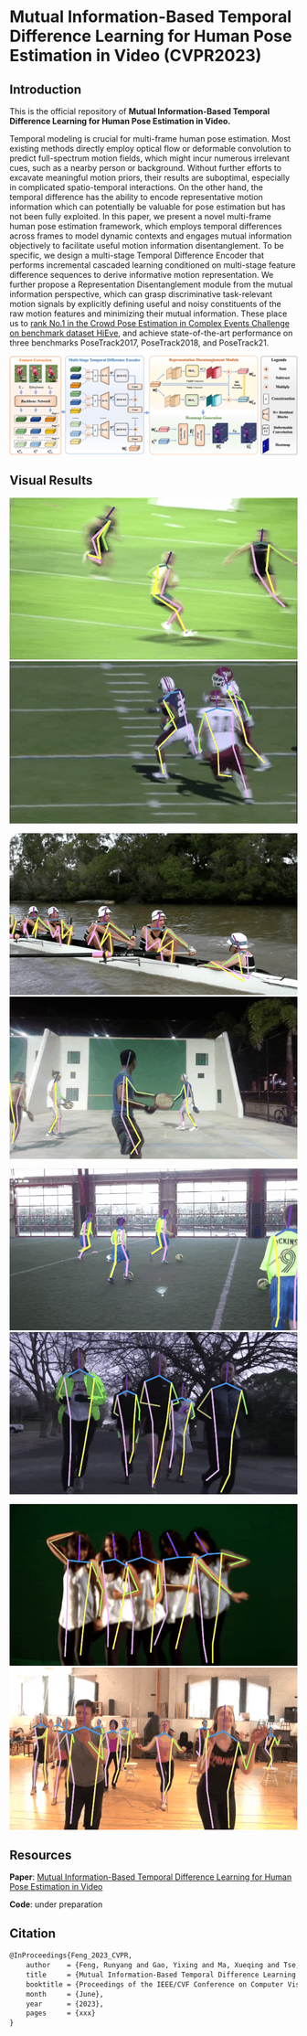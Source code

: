 # Mutual Information-Based Temporal Difference Learning for Human Pose Estimation in Video (CVPR2023)

## Introduction

This is the official repository of **Mutual Information-Based Temporal Difference Learning for Human Pose Estimation in Video.**

Temporal modeling is crucial for multi-frame human pose estimation. Most existing methods directly employ optical flow or deformable convolution to predict full-spectrum motion fields, which might incur numerous irrelevant cues, such as a nearby person or background. Without further efforts to excavate meaningful motion priors, their results are suboptimal, especially in complicated spatio-temporal interactions. On the other hand, the temporal difference has the ability to encode representative motion information which can potentially be valuable for pose estimation but has not been fully exploited. In this paper, we present a novel multi-frame human pose estimation framework, which employs temporal differences across frames to model dynamic contexts and engages mutual information objectively to facilitate useful motion information disentanglement. To be specific, we design a multi-stage Temporal Difference Encoder that performs incremental cascaded learning conditioned on multi-stage feature difference sequences to derive informative motion representation. We further propose a Representation Disentanglement module from the mutual information perspective, which can grasp discriminative task-relevant motion signals by explicitly defining useful and noisy constituents of the raw motion features and minimizing their mutual information. These place us to [rank No.1 in the Crowd Pose Estimation in Complex Events Challenge on benchmark dataset HiEve](http://humaninevents.org/oltp.html?title=3), and achieve state-of-the-art performance on three benchmarks PoseTrack2017, PoseTrack2018, and PoseTrack21. 

![](docs/Fig2-Pipeline-color.jpg)

## Visual Results

<p align='center'>
<img src="docs/reshape3.gif" alt="result" style="zoom:80%;" />
<img src="docs/reshape4.gif" alt="result" style="zoom:80%;" />
</p>

<p align='center'>
<img src="docs/reshape5.gif" alt="result" style="zoom:80%;" />
<img src="docs/reshape6.gif" alt="result" style="zoom:80%;" /> 
</p>

<p align='center'>
<img src="docs/reshape7.gif" alt="result" style="zoom:80%;" />
<img src="docs/reshape8.gif" alt="result" style="zoom:80%;" />
</p>

<p align='center'>
<img src="docs/reshape9.gif" alt="result" style="zoom:80%;" /> 
<img src="docs/reshape11.gif" alt="result" style="zoom:80%;" />
</p>



## Resources

**Paper**: [Mutual Information-Based Temporal Difference Learning for Human Pose Estimation in Video](https://arxiv.org/abs/2303.08475)

**Code**: under preparation



## Citation

```latex
@InProceedings{Feng_2023_CVPR,
    author    = {Feng, Runyang and Gao, Yixing and Ma, Xueqing and Tse, Tze Ho Elden and Chang, Hyung Jin},
    title     = {Mutual Information-Based Temporal Difference Learning for Human Pose Estimation in Video},
    booktitle = {Proceedings of the IEEE/CVF Conference on Computer Vision and Pattern Recognition (CVPR)},
    month     = {June},
    year      = {2023},
    pages     = {xxx}
}
```
